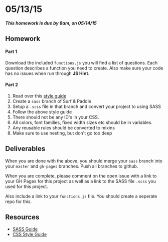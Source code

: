 # 05/13/15 

___This homework is due by 8am, on 05/14/15___

## Homework

#### Part 1

Download the included `functions.js` you will find a list of questions. Each question describes a function you need to create. Also make sure your code has no issues when run through **JS Hint**.


#### Part 2

1. Read over this [style guide](https://github.com/necolas/idiomatic-css)
2. Create a `sass` branch of Surf & Paddle
3. Setup a `.scss` file in that branch and convert your project to using SASS
4. Follow the above style guide
5. There should not be any ID's in your CSS.
6. All colors, font families, fixed width sizes etc should be in variables.
7. Any reusable rules should be converted to mixins
8. Make sure to use nesting, but don't go too deep

## Deliverables

When you are done with the above, you should merge your `sass` branch into your `master` and `gh-pages` branches. Push all branches to github.

When you are complete, please comment on the open issue with a link to your GH Pages for this project as well as a link to the SASS file `.scss` you used for this project.

Also include a link to your `functions.js` file. You should create a seperate repo for this.

## Resources

* [SASS Guide](http://sass-lang.com/guide)
* [CSS Style Guide](https://github.com/necolas/idiomatic-css)
